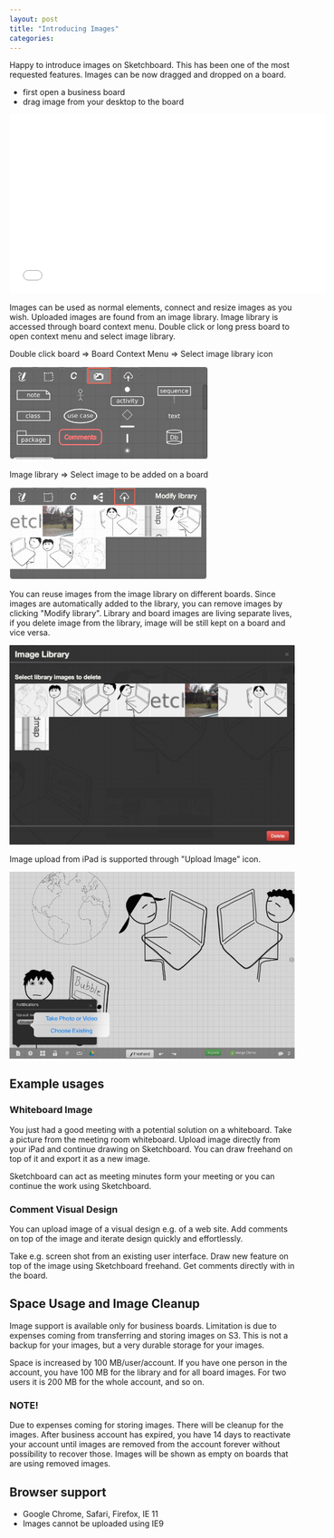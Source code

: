 ```yaml
---
layout: post
title: "Introducing Images"
categories: 
---
```


Happy to introduce images on Sketchboard. This has been one of the most requested features. Images can be now dragged and dropped on a board.

- first open a business board
- drag image from your desktop to the board

<iframe width="560" height="315" src="//www.youtube.com/embed/768rBBWtsRo" frameborder="0" allowfullscreen></iframe>

Images can be used as normal elements, connect and resize images as you wish. Uploaded images
are found from an image library. Image library is accessed through board context menu. 
Double click or long press board to open context menu and select image library.

Double click board => Board Context Menu => Select image library icon

<img src="/img/img-lib-select.png" alt="Board Context Menu" width="350">

Image library => Select image to be added on a board

<img src="/img/img-lib.png" alt="Image Library" width="350">

You can reuse images from the image library on different boards. Since images are automatically added to the library, you can remove images by clicking "Modify library". Library and board images are living separate lives, if you delete image from the library, image will be still kept on a board and vice versa. 

![Modify Image Library](/img/img-lib-modify.png)

Image upload from iPad is supported through "Upload Image" icon.

![Image Library](/img/img-lib-ipad.png)


Example usages
--------------

### Whiteboard Image

You just had a good meeting with a potential solution on a whiteboard. Take a picture from the meeting room whiteboard. Upload image directly from your iPad and continue drawing on Sketchboard. You can draw freehand on top of it and export it as a new image.

Sketchboard can act as meeting minutes form your meeting or you can continue the work using Sketchboard.


### Comment Visual Design

You can upload image of a visual design e.g. of a web site. Add comments on top of the image and iterate design quickly and effortlessly.

Take e.g. screen shot from an existing user interface. Draw new feature on top of the image using Sketchboard freehand. Get comments directly with in the board.


Space Usage and Image Cleanup
-----------------------------

Image support is available only for business boards. Limitation is due to expenses coming from transferring and storing images on S3. This is not a backup for your images, but a very durable storage for your images.

Space is increased by 100 MB/user/account. If you have one person in the account, you have 100 MB for the library and for all board images. For two users it is 200 MB for the whole account, and so on.

### NOTE!
Due to expenses coming for storing images. There will be cleanup for the images. After business account has expired, you have 14 days to reactivate your account until images are removed from the account forever without possibility to recover those. Images will be shown as empty on boards that are using removed images.


Browser support
---------------

- Google Chrome, Safari, Firefox, IE 11
- Images cannot be uploaded using IE9

